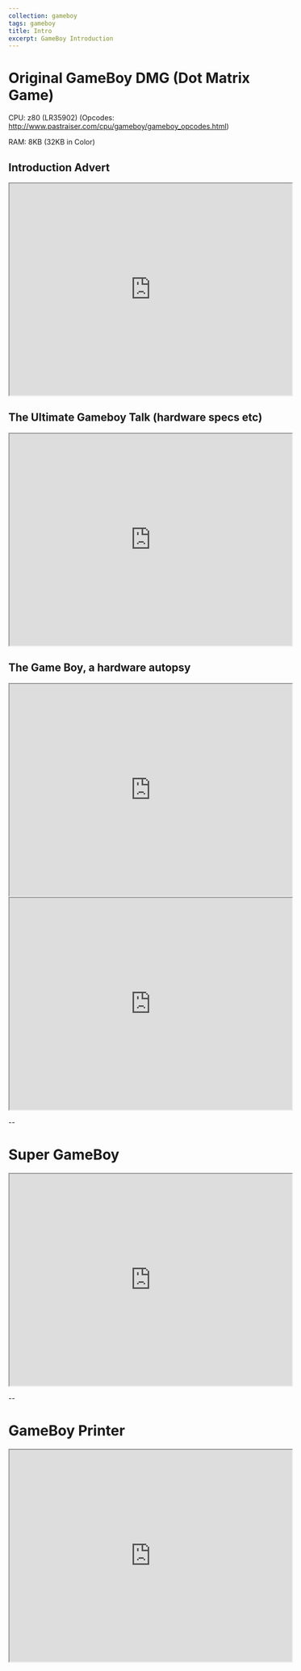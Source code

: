 ```yaml
---
collection: gameboy
tags: gameboy
title: Intro
excerpt: GameBoy Introduction
---
```


# Original GameBoy DMG (Dot Matrix Game)

CPU: z80 (LR35902) (Opcodes: http://www.pastraiser.com/cpu/gameboy/gameboy_opcodes.html)

RAM: 8KB (32KB in Color)


## Introduction Advert
<iframe width="560" height="420" src="http://www.youtube.com/embed/2Mvb9olYVlg?color=white&theme=dark"></iframe>

## The Ultimate Gameboy Talk (hardware specs etc)
<iframe width="560" height="420" src="http://www.youtube.com/embed/HyzD8pNlpwI?color=white&theme=dark"></iframe>

## The Game Boy, a hardware autopsy
<iframe width="560" height="420" src="http://www.youtube.com/embed/RZUDEaLa5Nw?color=white&theme=dark"></iframe>
<iframe width="560" height="420" src="http://www.youtube.com/embed/ecTQVa42sJc?color=white&theme=dark"></iframe>

--
# Super GameBoy
<iframe width="560" height="420" src="https://www.youtube.com/embed/qft4LBcOX3k?color=white&theme=dark"></iframe>

--
# GameBoy Printer
<iframe width="560" height="420" src="https://www.youtube.com/embed/43FfJvd-YP4?color=white&theme=dark"></iframe>
